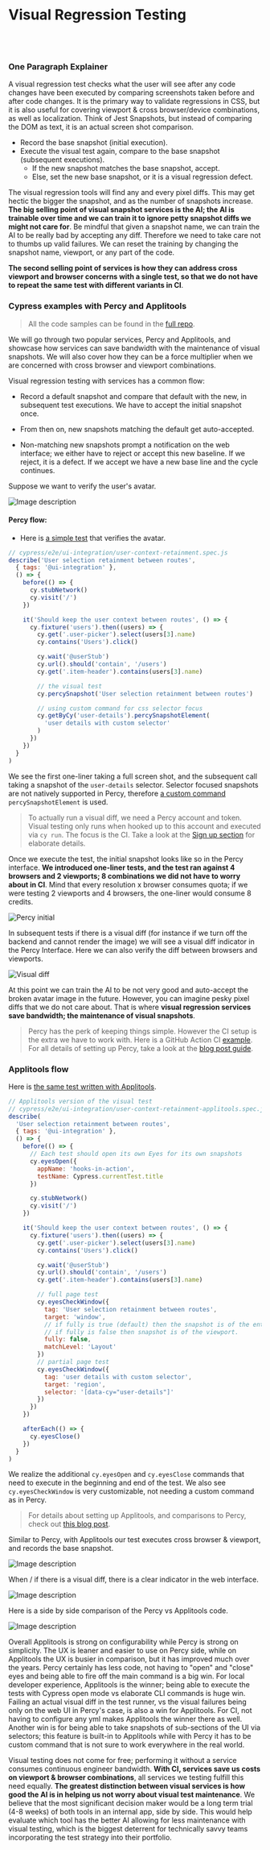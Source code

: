 # Visual Regression Testing

<br/><br/>

### One Paragraph Explainer

A visual regression test checks what the user will see after any code changes have been executed by comparing screenshots taken before and after code changes. It is the primary way to validate regressions in CSS, but it is also useful for covering viewport & cross browser/device combinations, as well as localization. Think of Jest Snapshots, but instead of comparing the DOM as text, it is an actual screen shot comparison.

* Record the base snapshot (initial execution).
* Execute the visual test again, compare to the base snapshot (subsequent executions).
  * If the new snapshot matches the base snapshot, accept.
  * Else, set the new base snapshot, or it is a visual regression defect.

The visual regression tools will find any and every pixel diffs. This may get hectic the bigger the snapshot, and as the number of snapshots increase. **The big selling point of visual snapshot services is the AI; the AI is trainable over time and we can train it to ignore petty snapshot diffs we might not care for**. Be mindful that given a snapshot name, we can train the AI to be really bad by accepting any diff. Therefore we need to take care not to thumbs up valid failures. We can reset the training by changing the snapshot name, viewport, or any part of the code. 

**The second selling point of services is how they can address cross viewport and browser concerns with a single test, so that we do not have to repeat the same test with different variants in CI**.



### Cypress examples with Percy and Applitools

> All the code samples can be found in the [full repo](https://github.com/muratkeremozcan/react-hooks-in-action-with-cypress).

We will go through two popular services, Percy and Applitools, and showcase how services can save bandwidth with the maintenance of visual snapshots. We will also cover how they can be a force multiplier when we are concerned with cross browser and viewport combinations.

Visual regression testing with services has a common flow:

- Record a default snapshot and compare that default with the new, in subsequent test executions. We have to accept the initial snapshot once.
- From then on, new snapshots matching the default get auto-accepted.

- Non-matching new snapshots prompt a notification on the web interface; we either have to reject or accept this new baseline. If we reject, it is a defect. If we accept we have a new base line and the cycle continues.

Suppose we want to verify the user's avatar. 

![Image description](https://dev-to-uploads.s3.amazonaws.com/uploads/articles/rnl9mszbi1uuwr0ytgaf.png)

#### Percy flow:

* Here is [a simple test](https://github.com/muratkeremozcan/react-hooks-in-action-with-cypress/blob/main/cypress/e2e/ui-integration/user-context-retainment.spec.js) that verifies the avatar.


```javascript
// cypress/e2e/ui-integration/user-context-retainment.spec.js
describe('User selection retainment between routes',
  { tags: '@ui-integration' },
  () => {
    before(() => {
      cy.stubNetwork()
      cy.visit('/')
    })

    it('Should keep the user context between routes', () => {
      cy.fixture('users').then((users) => {
        cy.get('.user-picker').select(users[3].name)
        cy.contains('Users').click()

        cy.wait('@userStub')
        cy.url().should('contain', '/users')
        cy.get('.item-header').contains(users[3].name)

        // the visual test
        cy.percySnapshot('User selection retainment between routes')

        // using custom command for css selector focus
        cy.getByCy('user-details').percySnapshotElement(
          'user details with custom selector'
        )
      })
    })
  }
)
```

We see the first one-liner taking a full screen shot, and the subsequent call taking a snapshot of the `user-details` selector. Selector focused snapshots are not natively supported in Percy, therefore [a custom command](https://github.com/muratkeremozcan/react-hooks-in-action-with-cypress/blob/main/cypress/support/commands.js#L112) `percySnapshotElement` is used.

>  To actually run a visual diff, we need a Percy account and token. Visual testing only runs when hooked up to this account and executed via `cy run`. The focus is the CI. Take a look at the [Sign up section](https://dev.to/muratkeremozcan/painlessly-setup-cypress-percy-with-github-actions-in-minutes-1aki#sign-up) for elaborate details.

Once we execute the test, the initial snapshot looks like so in the Percy interface. **We introduced one-liner tests, and the test ran against 4 browsers and 2 viewports; 8 combinations we did not have to worry about in CI**. Mind that every resolution x browser consumes quota; if we were testing 2 viewports and 4 browsers, the one-liner would consume 8 credits.

![Percy initial](https://dev-to-uploads.s3.amazonaws.com/uploads/articles/ocbq96jqwe669vkpo6ve.png)

In subsequent tests if there is a visual diff (for instance if we turn off the backend and cannot render the image) we will see a visual diff indicator in the Percy Interface. Here we can also verify the diff between browsers and viewports.

![Visual diff](https://dev-to-uploads.s3.amazonaws.com/uploads/articles/soakqphk5pt4o8lijjh6.png)

At this point we can train the AI to be not very good and auto-accept the broken avatar image in the future. However, you can  imagine pesky pixel diffs that we do not care about. That is where **visual regression services save bandwidth; the maintenance of visual snapshots**.

> Percy has the perk of keeping things simple. However the CI setup is the extra we have to work with. Here is a GitHub Action CI [example](https://github.com/muratkeremozcan/react-hooks-in-action-with-cypress/blob/main/.github/workflows/main.yml#L113). For all details of setting up Percy, take a look at the [blog post guide](https://dev.to/muratkeremozcan/painlessly-setup-cypress-percy-with-github-actions-in-minutes-1aki#sign-up).

### Applitools flow

Here is [the same test written with Applitools](https://github.com/muratkeremozcan/react-hooks-in-action-with-cypress/blob/main/cypress/e2e/ui-integration/user-context-retainment-applitools.spec.js).

```javascript
// Applitools version of the visual test
// cypress/e2e/ui-integration/user-context-retainment-applitools.spec.js
describe(
  'User selection retainment between routes',
  { tags: '@ui-integration' },
  () => {
    before(() => {
      // Each test should open its own Eyes for its own snapshots
      cy.eyesOpen({
        appName: 'hooks-in-action',
        testName: Cypress.currentTest.title
      })

      cy.stubNetwork()
      cy.visit('/')
    })

    it('Should keep the user context between routes', () => {
      cy.fixture('users').then((users) => {
        cy.get('.user-picker').select(users[3].name)
        cy.contains('Users').click()

        cy.wait('@userStub')
        cy.url().should('contain', '/users')
        cy.get('.item-header').contains(users[3].name)

        // full page test
        cy.eyesCheckWindow({
          tag: 'User selection retainment between routes',
          target: 'window',
          // if fully is true (default) then the snapshot is of the entire page,
          // if fully is false then snapshot is of the viewport.
          fully: false,
          matchLevel: 'Layout'
        })
        // partial page test
        cy.eyesCheckWindow({
          tag: 'user details with custom selector',
          target: 'region',
          selector: '[data-cy="user-details"]'
        })
      })
    })

    afterEach(() => {
      cy.eyesClose()
    })
  }
)
```

We realize the additional `cy.eyesOpen` and  `cy.eyesClose` commands that need to execute in the beginning and end of the test. We also see ` cy.eyesCheckWindow` is very customizable, not needing a custom command as in Percy.

> For details about setting up Applitools, and comparisons to Percy, check out [this blog post](https://dev.to/muratkeremozcan/setup-cypress-applitools-with-github-actions-a-comparison-of-applitools-vs-percy-in-a-mid-size-app-43ij).

Similar to Percy, with Applitools our test executes cross browser & viewport, and records the base snapshot.

![Image description](https://dev-to-uploads.s3.amazonaws.com/uploads/articles/uwxxha4w1wno1w076qwb.png)

When / if there is a visual diff, there is a clear indicator in the web interface.

![Image description](https://dev-to-uploads.s3.amazonaws.com/uploads/articles/wrrat01cd06zz134n1l9.png)

Here is a side by side comparison of the Percy vs Applitools code.

![Image description](https://dev-to-uploads.s3.amazonaws.com/uploads/articles/tbpd7fjt2idxkyur24tg.png)

Overall Applitools is strong on configurability while Percy is strong on simplicity. The UX is leaner and easier to use on Percy side, while on Applitools the UX is busier in comparison, but it has improved much over the years. Percy certainly has less code, not having to "open" and "close" eyes and being able to fire off the main command is a big win. For local developer experience, Applitools is the winner; being able to execute the tests with Cypress open mode vs elaborate CLI commands is huge win. Failing an actual visual diff in the test runner, vs the visual failures being only on the web UI in Percy's case, is also a win for Applitools. For CI, not having to configure any yml makes Applitools the winner there as well. Another win is for being able to take snapshots of sub-sections of the UI via selectors; this feature is built-in to Applitools while with Percy it has to be custom command that is not sure to work everywhere in the real world.

Visual testing does not come for free; performing it without a service consumes continuous engineer bandwidth. **With CI, services save us costs on viewport & browser combinations**, all services we testing fulfill this need equally. **The greatest distinction between visual services is how good the AI is in helping us not worry about visual test maintenance**. We believe that the most significant decision maker would be a long term trial (4-8 weeks) of both tools in an internal app, side by side. This would help evaluate which tool has the better AI allowing for less maintenance with visual testing, which is the biggest deterrent for technically savvy teams incorporating the test strategy into their portfolio.